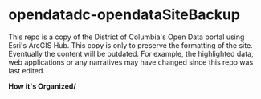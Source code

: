 # opendatadc-opendataSiteBackup
This repo is a copy of the District of Columbia's Open Data portal using Esri's ArcGIS Hub. This copy is only to preserve the formatting of the site. Eventually the content will be outdated. For example, the highlighted data, web applications or any narratives may have changed since this repo was last edited. 

<b>How it's Organized/<b>
